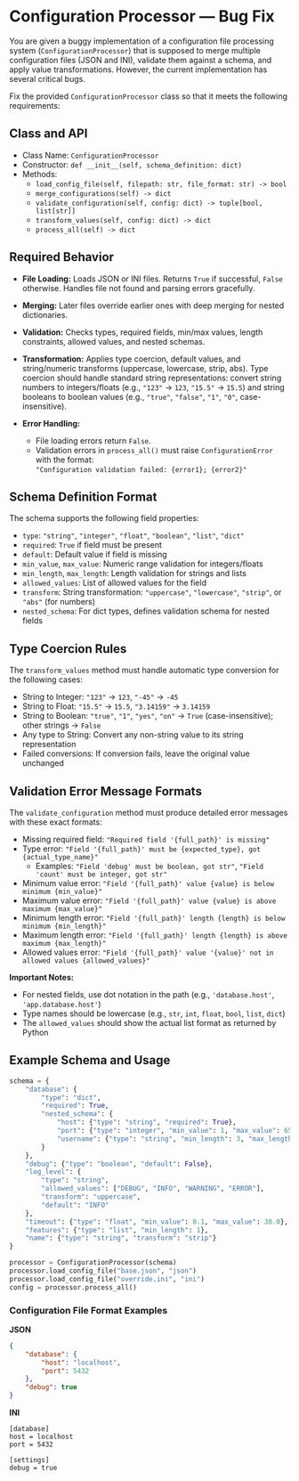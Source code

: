 # Configuration Processor — Bug Fix

You are given a buggy implementation of a configuration file processing system (`ConfigurationProcessor`) that is supposed to merge multiple configuration files (JSON and INI), validate them against a schema, and apply value transformations. However, the current implementation has several critical bugs.

Fix the provided `ConfigurationProcessor` class so that it meets the following requirements:

## Class and API

- Class Name: `ConfigurationProcessor`
- Constructor: `def __init__(self, schema_definition: dict)`
- Methods:
  - `load_config_file(self, filepath: str, file_format: str) -> bool`
  - `merge_configurations(self) -> dict`
  - `validate_configuration(self, config: dict) -> tuple[bool, list[str]]`
  - `transform_values(self, config: dict) -> dict`
  - `process_all(self) -> dict`

## Required Behavior

- **File Loading:** Loads JSON or INI files. Returns `True` if successful, `False` otherwise. Handles file not found and parsing errors gracefully.  

- **Merging:** Later files override earlier ones with deep merging for nested dictionaries.  

- **Validation:** Checks types, required fields, min/max values, length constraints, allowed values, and nested schemas.  

- **Transformation:** Applies type coercion, default values, and string/numeric transforms (uppercase, lowercase, strip, abs). Type coercion should handle standard string representations: convert string numbers to integers/floats (e.g., `"123"` -> `123`, `"15.5"` -> `15.5`) and string booleans to boolean values (e.g., `"true"`, `"false"`, `"1"`, `"0"`, case-insensitive).  

- **Error Handling:**  
  - File loading errors return `False`.  
  - Validation errors in `process_all()` must raise `ConfigurationError` with the format:  
    `"Configuration validation failed: {error1}; {error2}"`  

## Schema Definition Format

The schema supports the following field properties:

- `type`: `"string"`, `"integer"`, `"float"`, `"boolean"`, `"list"`, `"dict"`
- `required`: `True` if field must be present
- `default`: Default value if field is missing
- `min_value`, `max_value`: Numeric range validation for integers/floats
- `min_length`, `max_length`: Length validation for strings and lists
- `allowed_values`: List of allowed values for the field
- `transform`: String transformation: `"uppercase"`, `"lowercase"`, `"strip"`, or `"abs"` (for numbers)
- `nested_schema`: For dict types, defines validation schema for nested fields

## Type Coercion Rules

The `transform_values` method must handle automatic type conversion for the following cases:

- String to Integer: `"123"` -> `123`, `"-45"` -> `-45`
- String to Float: `"15.5"` -> `15.5`, `"3.14159"` -> `3.14159`
- String to Boolean: `"true"`, `"1"`, `"yes"`, `"on"` -> `True` (case-insensitive); other strings -> `False`
- Any type to String: Convert any non-string value to its string representation
- Failed conversions: If conversion fails, leave the original value unchanged

## Validation Error Message Formats

The `validate_configuration` method must produce detailed error messages with these exact formats:

- Missing required field: `"Required field '{full_path}' is missing"`
- Type error: `"Field '{full_path}' must be {expected_type}, got {actual_type_name}"`
  - Examples: `"Field 'debug' must be boolean, got str"`, `"Field 'count' must be integer, got str"`
- Minimum value error: `"Field '{full_path}' value {value} is below minimum {min_value}"`
- Maximum value error: `"Field '{full_path}' value {value} is above maximum {max_value}"`
- Minimum length error: `"Field '{full_path}' length {length} is below minimum {min_length}"`
- Maximum length error: `"Field '{full_path}' length {length} is above maximum {max_length}"`
- Allowed values error: `"Field '{full_path}' value '{value}' not in allowed values {allowed_values}"`

**Important Notes:**
- For nested fields, use dot notation in the path (e.g., `'database.host'`, `'app.database.host'`)
- Type names should be lowercase (e.g., `str`, `int`, `float`, `bool`, `list`, `dict`)
- The `allowed_values` should show the actual list format as returned by Python

## Example Schema and Usage

```python
schema = {
    "database": {
        "type": "dict",
        "required": True,
        "nested_schema": {
            "host": {"type": "string", "required": True},
            "port": {"type": "integer", "min_value": 1, "max_value": 65535, "default": 5432},
            "username": {"type": "string", "min_length": 3, "max_length": 20}
        }
    },
    "debug": {"type": "boolean", "default": False},
    "log_level": {
        "type": "string", 
        "allowed_values": ["DEBUG", "INFO", "WARNING", "ERROR"],
        "transform": "uppercase",
        "default": "INFO"
    },
    "timeout": {"type": "float", "min_value": 0.1, "max_value": 30.0},
    "features": {"type": "list", "min_length": 1},
    "name": {"type": "string", "transform": "strip"}
}

processor = ConfigurationProcessor(schema)
processor.load_config_file("base.json", "json")    
processor.load_config_file("override.ini", "ini")    
config = processor.process_all()
```

### Configuration File Format Examples

**JSON**
```json
{
    "database": {
        "host": "localhost",
        "port": 5432
    },
    "debug": true
}
```

**INI**
```
[database]
host = localhost
port = 5432

[settings]
debug = true
```
